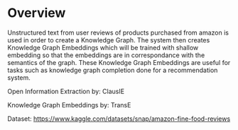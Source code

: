 # Overview
Unstructured text from user reviews of products purchased from amazon is used in order to create a Knowledge Graph. The system then creates Knowledge Graph Embeddings which will be trained with shallow embedding so that the embeddings are in correspondance with the semantics of the graph. These Knowledge Graph Embeddings are useful for tasks such as knowledge graph completion done for a recommendation system.

Open Information Extraction by: ClausIE

Knowledge Graph Embeddings by: TransE

Dataset: https://www.kaggle.com/datasets/snap/amazon-fine-food-reviews
